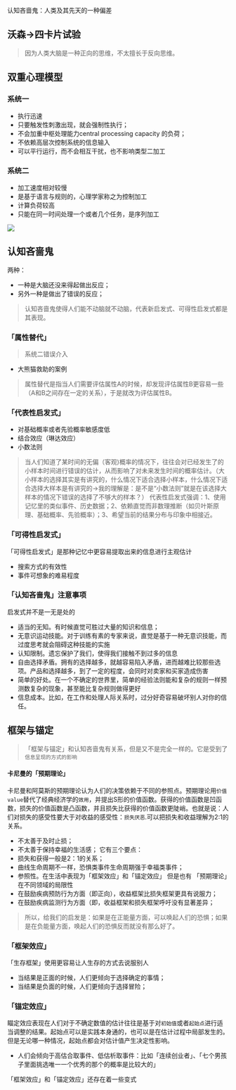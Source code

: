 认知吝啬鬼：人类及其先天的一种偏差

## 沃森→四卡片试验
> 因为人类大脑是一种正向的思维，不太擅长于反向思维。

## 双重心理模型
### 系统一
* 执行迅速
* 只要触发性刺激出现，就会强制性执行；
* 不会加重中枢处理能力central processing capacity 的负荷；
* 不依赖高层次控制系统的信息输入
* 可以平行运行，而不会相互干扰，也不影响类型二加工
### 系统二
* 加工速度相对较慢
* 是基于语言与规则的，心理学家称之为控制加工
* 计算负荷较高
* 只能在同一时间处理一个或者几个任务，是序列加工

![](https://i.loli.net/2019/06/08/5cfba4dbea66431665.png)


## 认知吝啬鬼
两种：
* 一种是大脑还没来得起做出反应；
* 另外一种是做出了错误的反应；
> 认知吝啬鬼使得人们能不动脑就不动脑，代表新启发式、可得性启发式都是其表现。
### 「属性替代」
> 系统二错误介入
* 大熊猫救助的案例
> 属性替代是指当人们需要评估属性A的时候，却发现评估属性B更容易一些（A和B之间存在一定的关系），于是就改为评估属性B。
### 「代表性启发式」
* 对基础概率或者先验概率敏感度低
* 结合效应（琳达效应）
* 小数法则
> 当人们知道了某时间的无偏（客观)概率的情况下，往往会对已经发生了的小样本时间进行错误的估计，从而影响了对未来发生时间的概率估计。（大小样本的选择其实是有讲究的，什么情况下适合选择小样本，什么情况下适合选择大样本是有讲究的→我的理解是：是不是“小数法则”就是在该选择大样本的情况下错误的选择了不够大的样本？）
> 代表性启发式强调：1、使用记忆里的类似事件、历史数据；2、依赖直觉而非数理推断（如贝叶斯原理、基础概率、先验概率）；3、希望当前的结果分布与印象中相接近。
### 「可得性启发式」
「可得性启发式」是那种记忆中更容易提取出来的信息进行主观估计
* 搜索方式的有效性
* 事件可想象的难易程度


### 「认知吝啬鬼」注意事项
启发式并不是一无是处的
* 适当的无知。有时候直觉可胜过大量的知识和信息；
* 无意识运动技能。对于训练有素的专家来说，直觉是基于一种无意识技能，而过度思考就会阻碍这种技能的实施
* 认知限制。遗忘保护了我们，使得我们接触不到过多的信息
* 自由选择矛盾。拥有的选择越多，就越容易陷入矛盾，进而越难比较那些选项。产品和选择越多，到了一定的程度，会同时对卖家和买家造成伤害
* 简单的好处。在一个不确定的世界里，简单的经验法则能和复杂的规则一样预测数复杂的现象，甚至能比复杂规则做得更好
* 信息成本。比如，在工作和处理人际关系时，过分好奇容易破坏别人对你的信任。


## 框架与锚定
> 「框架与锚定」和认知吝啬鬼有关系，但是又不是完全一样的。它是受到了``信息呈现的方式的影响``

#### 卡尼曼的「预期理论」
卡尼曼和阿莫斯的预期理论认为人们的决策依赖于不同的参照点。预期理论用``价值value``替代了经典经济学的``效用``，并提出S形的价值函数。获得的价值函数是凹函数，损失的价值函数是凸函数，并且损失比获得的价值函数更陡峭。也就是说：人们对损失的感受性要大于对收益的感受性：``损失厌恶``.可以把损失和收益理解为2:1的关系。
* 不太善于及时止损；
* 不太善于保持幸福的生活感；
它有三个要点：
* 损失和获得一般是2：1的关系；
* 曲线生命周期不一样，恐惧类事件生命周期强于幸福类事件；
* 参照性。在生活中表现为「框架效应」和「锚定效应」
但是也有 「预期理论」在不同领域的局限性
* 在鼓励疾病预防行为方面（即正向），收益框架比损失框架更具有说服力；
* 在鼓励疾病监测行为方面（即，收益框架和损失框架呼吁没有显著差异；
> 所以，给我们的启发是：如果是在正能量方面，可以唤起人们的恐惧；如果是在负能量方面，唤起人们的恐惧反而就没有那么好了。

### 「框架效应」
「生存框架」使用更容易让人生存的方式去说服别人
* 当结果是正面的时候，人们更倾向于选择确定的事情；
* 当结果是负面的时候，人们更倾向于选择冒险；

### 「锚定效应」
瞄定效应表现在人们对于不确定数值的估计往往是基于对``初始值``或者``起始点``进行适当调整的结果。起始点可以是实践本身通的，也可以是在估计过程中局部发生的。但是无论哪一种情况，起始点都会对估计值产生决定性影响。
* 人们会倾向于高估合取事件、低估析取事件：比如「连续创业者」、「七个男孩子里面挑选唯一一个优秀的那个的概率是比较大的」

「框架效应」和「锚定效应」还存在着一些变式

